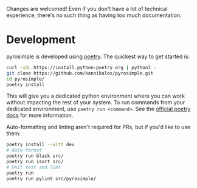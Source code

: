 Changes are welcomed! Even if you don't have a lot of technical
experience, there's no such thing as having too much documentation.

# Development

pyrosimple is developed using [poetry](https://python-poetry.org/).
The quickest way to get started is:
```bash
curl -sSL https://install.python-poetry.org | python3 -
git clone https://github.com/kannibalox/pyrosimple.git
cd pyrosimple/
poetry install
```

This will give you a dedicated python environment where you can work
without impacting the rest of your system. To run commands from your
dedicated environment, use `poetry run <command>`. See the
[official poetry docs](https://python-poetry.org/docs/) for more information.

Auto-formatting and linting aren't required for PRs, but if you'd like to use them:
```bash
poetry install --with dev
# Auto-format
poetry run black src/
poetry run isort src/
# Unit test and lint
poetry run 
poetry run pylint src/pyrosimple/
```
